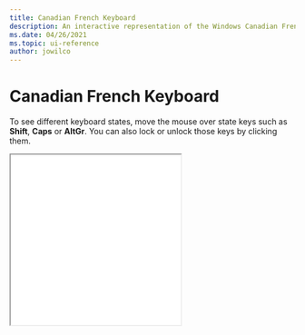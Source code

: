 ```yaml
---
title: Canadian French Keyboard
description: An interactive representation of the Windows Canadian French keyboard. To see different keyboard states, click or move the mouse over the state keys.
ms.date: 04/26/2021
ms.topic: ui-reference
author: jowilco
---
```


# Canadian French Keyboard

To see different keyboard states, move the mouse over state keys such as **Shift**, **Caps** or **AltGr**. You can also lock or unlock those keys by clicking them.

<iframe src="kbdca.html" height="300"></iframe>
